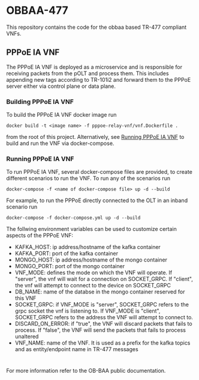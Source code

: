 # OBBAA-477
This repository contains the code for the obbaa based TR-477 compliant VNFs.

## PPPoE IA VNF

The PPPoE IA VNF is deployed as a microservice and is responsible for receiving packets from the pOLT and process them. This includes appending new tags according to TR-101i2 and forward them to the PPPoE server either via control plane or data plane.

### Building PPPoE IA VNF
To build the PPPoE IA VNF docker image run 
```
docker build -t <image name> -f pppoe-relay-vnf/vnf.Dockerfile .
``` 
from the root of this project. Alternatively, see [Running PPPoE IA VNF](#running-pppoe-ia-vnf) to build and run the VNF via docker-compose.


### Running PPPoE IA VNF
To run PPPoE IA VNF, several docker-compose files are provided, to create different scenarios to run the VNF. To run any of the scenarios run 
```
docker-compose -f <name of docker-compose file> up -d --build
```
For example, to run the PPPoE directly connected to the OLT in an inband scenario run 
```
docker-compose -f docker-compose.yml up -d --build
```

The follwing environment variables can be used to customize certain aspects of the PPPoE VNF:

- KAFKA_HOST: ip address/hostname of the kafka container
- KAFKA_PORT: port of the kafka container
- MONGO_HOST: ip address/hostname of the mongo container
- MONGO_PORT: port of the mongo container
- VNF_MODE: defines the mode on which the VNF will operate. If "server", the vnf will wait for a connection on SOCKET_GRPC. If "client", the vnf will attempt to connect to 
the device on SOCKET_GRPC
- DB_NAME: name of the databse in the mongo container reserved for this VNF 
- SOCKET_GRPC: if VNF_MODE is "server", SOCKET_GRPC refers to the grpc socket the vnf is listening to. If VNF_MODE is "client", SOCKET_GRPC refers to the address the VNF will attempt to connect to.
- DISCARD_ON_ERROR: if "true", the VNF will discard packets that fails to process. If "false", the VNF will send the packets that fails to process unaltered
- VNF_NAME: name of the VNF. It is used as a prefix for the kafka topics and as entity/endpoint name in TR-477 messages

#

For more information refer to the OB-BAA public documentation.
